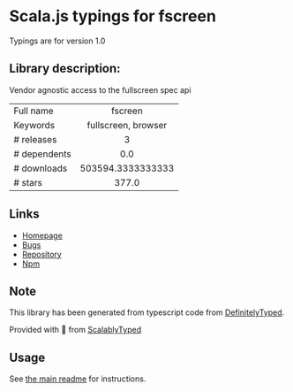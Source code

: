
# Scala.js typings for fscreen

Typings are for version 1.0

## Library description:
Vendor agnostic access to the fullscreen spec api

|                    |                 |
| ------------------ | :-------------: |
| Full name          | fscreen |
| Keywords           | fullscreen, browser |
| # releases         | 3 |
| # dependents       | 0.0 |
| # downloads        | 503594.3333333333 |
| # stars            | 377.0 |

## Links
- [Homepage](https://github.com/rafgraph/fscreen#readme)
- [Bugs](https://github.com/rafgraph/fscreen/issues)
- [Repository](https://github.com/rafgraph/fscreen)
- [Npm](https://www.npmjs.com/package/fscreen)
    


## Note
This library has been generated from typescript code from [DefinitelyTyped](https://definitelytyped.org).

Provided with :purple_heart: from [ScalablyTyped](https://github.com/oyvindberg/ScalablyTyped)

## Usage
See [the main readme](../../readme.md) for instructions.



